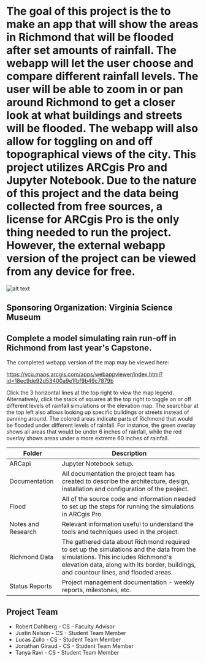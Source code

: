 # The goal of this project is the to make an app that will show the areas in Richmond that will be flooded after set amounts of rainfall. The webapp will let the user choose and compare different rainfall levels. The user will be able to zoom in or pan around Richmond to get a closer look at what buildings and streets will be flooded. The webapp will also allow for toggling on and off topographical views of the city. This project utilizes ARCgis Pro and Jupyter Notebook. Due to the nature of this project and the data being collected from free sources, a license for ARCgis Pro is the only thing needed to run the project. However, the external webapp version of the project can be viewed from any device for free.

![alt text](https://i.imgur.com/VAbB91o.png)

## Sponsoring Organization: Virginia Science Museum 

## Complete a model simulating rain run-off in Richmond from last year's Capstone.

The completed webapp version of the map may be viewed here:

https://vcu.maps.arcgis.com/apps/webappviewer/index.html?id=18ec9de92d53400a9e1fbf9b49c7879b

Click the 3 horizontal lines at the top right to view the map legend. Alternatively, click the stack of squares at the top right to toggle on or off different levels of rainfall simulations or the elevation map. The searchbar at the top left also allows looking up specific buildings or streets instead of panning around. The colored areas indicate parts of Richmond that would be flooded under different levels of rainfall. For instance, the green overlay shows all areas that would be under 6 inches of rainfall, while the red overlay shows areas under a more extreme 60 inches of rainfall. 

| Folder | Description |
|---|---|
| ARCapi | Jupyter Notebook setup. |
| Documentation |  All documentation the project team has created to describe the architecture, design, installation and configuration of the peoject. |
| Flood | All of the source code and information needed to set up the steps for running the simulations in ARCgis Pro. |
| Notes and Research | Relevant information useful to understand the tools and techniques used in the project. |
| Richmond Data | The gathered data about Richmond required to set up the simulations and the data from the simulations. This includes Richmond's elevation data, along with its border, buildings, and countour lines, and flooded areas. |
| Status Reports | Project management documentation - weekly reports, milestones, etc. |


## Project Team
- Robert Dahlberg - CS - Faculty Advisor
- Justin Nelson - CS - Student Team Member
- Lucas Zullo - CS - Student Team Member
- Jonathan Giraud - CS - Student Team Member
- Tanya Ravi - CS - Student Team Member

